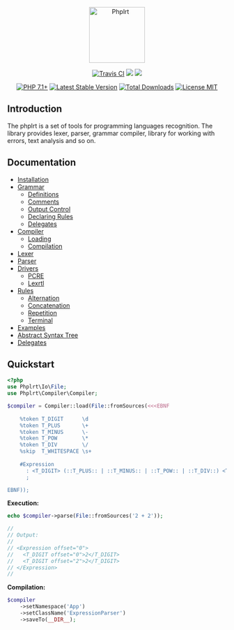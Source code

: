 <p align="center">
    <a href="https://railt.org"><img src="https://avatars2.githubusercontent.com/u/49816277?s=128" width="128" alt="Phplrt" /></a>
</p>
<p align="center">
    <a href="https://travis-ci.org/phplrt/phplrt"><img src="https://travis-ci.org/phplrt/phplrt.svg?branch=master" alt="Travis CI" /></a>
    <a href="https://codeclimate.com/github/phplrt/phplrt/test_coverage"><img src="https://api.codeclimate.com/v1/badges/90ee68ef959f72fe7bf6/test_coverage" /></a>
    <a href="https://codeclimate.com/github/phplrt/phplrt/maintainability"><img src="https://api.codeclimate.com/v1/badges/90ee68ef959f72fe7bf6/maintainability" /></a>
</p>
<p align="center">
    <a href="https://packagist.org/packages/phplrt/phplrt"><img src="https://img.shields.io/badge/PHP-7.1+-ff0140.svg" alt="PHP 7.1+"></a>
    <a href="https://packagist.org/packages/phplrt/phplrt"><img src="https://poser.pugx.org/phplrt/phplrt/version" alt="Latest Stable Version"></a>
    <a href="https://packagist.org/packages/phplrt/phplrt"><img src="https://poser.pugx.org/phplrt/phplrt/downloads" alt="Total Downloads"></a>
    <a href="https://raw.githubusercontent.com/phplrt/phplrt/master/LICENSE.md"><img src="https://poser.pugx.org/phplrt/phplrt/license" alt="License MIT"></a>
</p>

## Introduction

The phplrt is a set of tools for programming languages recognition. The library 
provides lexer, parser, grammar compiler, library for working with errors, 
text analysis and so on.

## Documentation

- [Installation](docs/installation.md)
- [Grammar](docs/grammar.md)
    - [Definitions](docs/grammar.md#definitions)
    - [Comments](docs/grammar.md#comments)
    - [Output Control](docs/grammar.md#output-control)
    - [Declaring Rules](docs/grammar.md#declaring-rules)
    - [Delegates](docs/grammar.md#delegation)
- [Compiler](docs/compiler.md)
    - [Loading](docs/compiler.md#loading)
    - [Compilation](docs/compiler.md#compilation)
- [Lexer](docs/lexer.md)
- [Parser](docs/parser.md#parser)
- [Drivers](docs/drivers.md)
    - [PCRE](docs/drivers.md#pcre)
    - [Lexrtl](docs/drivers.md#lexertl)
- [Rules](docs/rules.md#rules)
    - [Alternation](docs/rules.md#alternation)
    - [Concatenation](docs/rules.md#concatenation)
    - [Repetition](docs/rules.md#repetition)
    - [Terminal](docs/rules.md#terminal)
- [Examples](docs/examples.md#examples)
- [Abstract Syntax Tree](docs/ast.md#abstract-syntax-tree)
- [Delegates](docs/delegates.md#delegates)

## Quickstart

```php
<?php
use Phplrt\Io\File;
use Phplrt\Compiler\Compiler;

$compiler = Compiler::load(File::fromSources(<<<EBNF
   
    %token T_DIGIT      \d
    %token T_PLUS       \+
    %token T_MINUS      \-
    %token T_POW        \*
    %token T_DIV        \/
    %skip  T_WHITESPACE \s+
    
    #Expression
      : <T_DIGIT> (::T_PLUS:: | ::T_MINUS:: | ::T_POW:: | ::T_DIV::) <T_DIGIT> 
      ;

EBNF));
```

**Execution:**

```php
echo $compiler->parse(File::fromSources('2 + 2'));

//
// Output:
//
// <Expression offset="0">
//   <T_DIGIT offset="0">2</T_DIGIT>
//   <T_DIGIT offset="2">2</T_DIGIT>
// </Expression>
//
```

**Compilation:**

```php
$compiler
    ->setNamespace('App')
    ->setClassName('ExpressionParser')
    ->saveTo(__DIR__);
```
